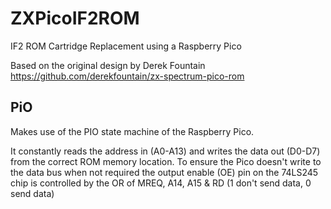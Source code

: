 # ZXPicoIF2ROM
IF2 ROM Cartridge Replacement using a Raspberry Pico

Based on the original design by Derek Fountain https://github.com/derekfountain/zx-spectrum-pico-rom

## PiO
Makes use of the PIO state machine of the Raspberry Pico.

It constantly reads the address in (A0-A13) and writes the data out (D0-D7) from the correct ROM memory location. To ensure the Pico doesn't write to the data bus when not required the output enable (OE) pin on the 74LS245 chip is controlled by the OR of MREQ, A14, A15 & RD (1 don't send data, 0 send data)

